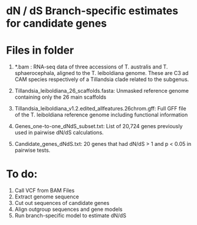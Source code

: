 # dN / dS Branch-specific estimates for candidate genes

# Files in folder

1. *.bam : RNA-seq data of three accessions of T. australis and T. sphaerocephala, aligned to the T. leiboldiana genome. These are C3 ad CAM species respectively of a Tillandsia clade related to the subgenus.

2. Tillandsia_leiboldiana_26_scaffolds.fasta: Unmasked reference genome containing only the 26 main scaffolds

3. Tillandsia_leiboldiana_v1.2.edited_allfeatures.26chrom.gff: Full GFF file of the T. leiboldiana reference genome including functional information

4. Genes_one-to-one_dNdS_subset.txt: List of 20,724 genes previously used in pairwise dN/dS calculations.

5. Candidate_genes_dNdS.txt: 20 genes that had dN/dS > 1 and p < 0.05 in pairwise tests.

# To do:

1. Call VCF from BAM Files
2. Extract genome sequence
3. Cut out sequences of candidate genes
4. Align outgroup sequences and gene models
5. Run branch-specific model to estimate dN/dS
